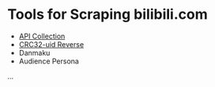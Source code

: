 # Tools for Scraping bilibili.com

- [API Collection](https://github.com/SocialSisterYi/bilibili-API-collect)
- [CRC32-uid Reverse](./bilibili-crc32-reverse)
- Danmaku
- Audience Persona

...
